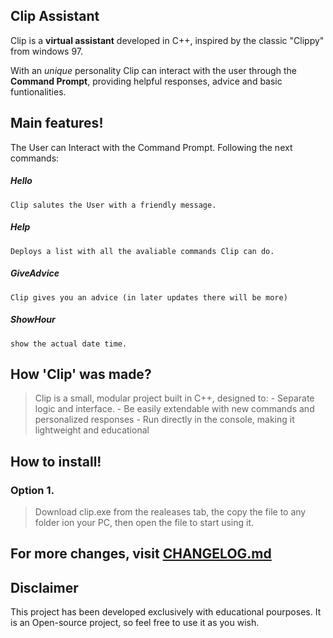## Clip Assistant 

Clip is a **virtual assistant** developed in C++, inspired by the classic "Clippy" from windows 97.

With an _unique_ personality Clip can interact with the user through the **Command Prompt**, providing helpful responses, advice and basic funtionalities.


## Main features!

The User can Interact with the Command Prompt. Following the next commands:

##### Hello
```Clip salutes the User with a friendly message.```

##### Help
```Deploys a list with all the avaliable commands Clip can do.```

##### GiveAdvice
```Clip gives you an advice (in later updates there will be more)```

##### ShowHour
```show the actual date time.```

## How 'Clip' was made?

>Clip is a small, modular project built in C++, designed to:
    - Separate logic and interface.
    - Be easily extendable with new commands and personalized responses
    - Run directly in the console, making it lightweight and educational



## How to install!

### Option 1.
>Download clip.exe from the realeases tab, the copy the file to any folder ion your PC, then open the file to start using it.


## For more changes, visit [CHANGELOG.md](./CHANGELOG.md)

## Disclaimer
This project has been developed exclusively with educational pourposes. It is an Open-source project, so feel free to use it as you wish.